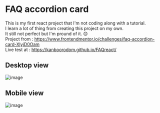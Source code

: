 # FAQ accordion card 
This is my first react project that I'm not coding along with a tutorial. \
I learn a lot of thing from creating this project on my own. \
It still not perfect but I'm pround of it. :blush: \
Project from : https://www.frontendmentor.io/challenges/faq-accordion-card-XlyjD0Oam  
Live test at : https://kanboorodom.github.io/FAQreact/  
## Desktop view
![image](https://user-images.githubusercontent.com/78006318/124794874-acea3880-df79-11eb-88da-4593003e9dc9.png)
## Mobile view
![image](https://user-images.githubusercontent.com/78006318/124794969-c68b8000-df79-11eb-860e-eae80aec1530.png)

